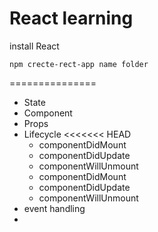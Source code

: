 # React learning

install React

```
npm crecte-rect-app name folder
```

===============
* State
* Component
* Props
* Lifecycle
<<<<<<< HEAD
    - componentDidMount
    - componentDidUpdate
    - componentWillUnmount
  - componentDidMount
  - componentDidUpdate
  - componentWillUnmount
* event handling
* 
